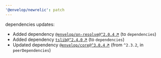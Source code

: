 ```yaml
---
'@envelop/newrelic': patch
---
```

dependencies updates:
  - Added dependency [`@envelop/on-resolve@^2.0.4` ↗︎](https://www.npmjs.com/package/@envelop/on-resolve/v/2.0.4) (to `dependencies`)
  - Added dependency [`tslib@^2.4.0` ↗︎](https://www.npmjs.com/package/tslib/v/2.4.0) (to `dependencies`)
  - Updated dependency [`@envelop/core@^3.0.4` ↗︎](https://www.npmjs.com/package/@envelop/core/v/3.0.4) (from `^2.3.2`, in `peerDependencies`)
